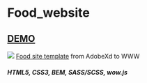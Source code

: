 # Food_website
## <a href="https://natalialachacz.github.io/Food_website/"><b>DEMO</b></a>
<img src="https://www.xdguru.com/wp-content/uploads/2019/03/Adobe-XD-food-website-template-1014x487.jpg">
<a href="https://www.behance.net/gallery/76265655/Food-Website-Xd-Free">Food site template</a> from AdobeXd to WWW

##### <i>HTML5, CSS3, BEM, SASS/SCSS, wow.js
